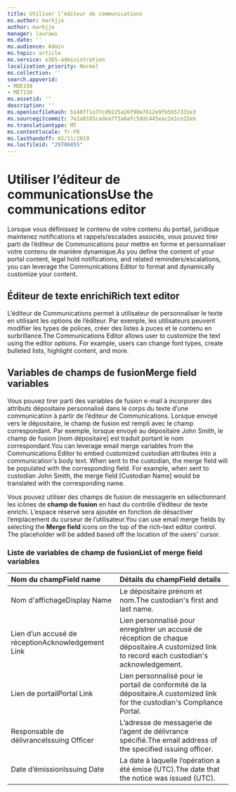 ```yaml
---
title: Utiliser l’éditeur de communications
ms.author: markjjo
author: markjjo
manager: laurawi
ms.date: ''
ms.audience: Admin
ms.topic: article
ms.service: o365-administration
localization_priority: Normal
ms.collection: ''
search.appverid:
- MOE150
- MET150
ms.assetid: ''
description: ''
ms.openlocfilehash: b148ff1a77cd9225a26f98e7612e9fb5b57331e3
ms.sourcegitcommit: 7e2a0185cadea7f3a6afc5ddc445eac2e1ce22eb
ms.translationtype: MT
ms.contentlocale: fr-FR
ms.lasthandoff: 02/11/2019
ms.locfileid: "29706055"
---
```

# <a name="use-the-communications-editor"></a><span data-ttu-id="1c726-102">Utiliser l’éditeur de communications</span><span class="sxs-lookup"><span data-stu-id="1c726-102">Use the communications editor</span></span>

<span data-ttu-id="1c726-103">Lorsque vous définissez le contenu de votre contenu du portail, juridique maintenez notifications et rappels/escalades associés, vous pouvez tirer parti de l’éditeur de Communications pour mettre en forme et personnaliser votre contenu de manière dynamique.</span><span class="sxs-lookup"><span data-stu-id="1c726-103">As you define the content of your portal content, legal hold notifications, and related reminders/escalations, you can leverage the Communications Editor to format and dynamically customize your content.</span></span>

## <a name="rich-text-editor"></a><span data-ttu-id="1c726-104">Éditeur de texte enrichi</span><span class="sxs-lookup"><span data-stu-id="1c726-104">Rich text editor</span></span> 

<span data-ttu-id="1c726-p101">L’éditeur de Communications permet à utilisateur de personnaliser le texte en utilisant les options de l’éditeur. Par exemple, les utilisateurs peuvent modifier les types de polices, créer des listes à puces et le contenu en surbrillance.</span><span class="sxs-lookup"><span data-stu-id="1c726-p101">The Communications Editor allows user to customize the text using the editor options. For example, users can change font types, create bulleted lists, highlight content, and more.</span></span> 

## <a name="merge-field-variables"></a><span data-ttu-id="1c726-107">Variables de champs de fusion</span><span class="sxs-lookup"><span data-stu-id="1c726-107">Merge field variables</span></span>

<span data-ttu-id="1c726-p102">Vous pouvez tirer parti des variables de fusion e-mail à incorporer des attributs dépositaire personnalisé dans le corps du texte d’une communication à partir de l’éditeur de Communications. Lorsque envoyé vers le dépositaire, le champ de fusion est rempli avec le champ correspondant. Par exemple, lorsque envoyé au dépositaire John Smith, le champ de fusion [nom dépositaire] est traduit portant le nom correspondant.</span><span class="sxs-lookup"><span data-stu-id="1c726-p102">You can leverage email merge variables from the Communications Editor to embed customized custodian attributes into a communication's body text. When sent to the custodian, the merge field will be populated with the corresponding field. For example, when sent to custodian John Smith, the merge field [Custodian Name] would be translated with the corresponding name.</span></span> 

<span data-ttu-id="1c726-p103">Vous pouvez utiliser des champs de fusion de messagerie en sélectionnant les icônes de **champ de fusion** en haut du contrôle d’éditeur de texte enrichi. L’espace réservé sera ajoutée en fonction de désactiver l’emplacement du curseur de l’utilisateur.</span><span class="sxs-lookup"><span data-stu-id="1c726-p103">You can use email merge fields by selecting the **Merge field** icons on the top of the rich-text editor control. The placeholder will be added based off the location of the users' cursor.</span></span> 

### <a name="list-of-merge-field-variables"></a><span data-ttu-id="1c726-113">Liste de variables de champ de fusion</span><span class="sxs-lookup"><span data-stu-id="1c726-113">List of merge field variables</span></span>

| <span data-ttu-id="1c726-114">Nom du champ</span><span class="sxs-lookup"><span data-stu-id="1c726-114">Field name</span></span>                  | <span data-ttu-id="1c726-115">Détails du champ</span><span class="sxs-lookup"><span data-stu-id="1c726-115">Field details</span></span> | 
| :------------------- | :------------------- |
| <span data-ttu-id="1c726-116">Nom d'affichage</span><span class="sxs-lookup"><span data-stu-id="1c726-116">Display Name</span></span>  | <span data-ttu-id="1c726-117">Le dépositaire prénom et nom.</span><span class="sxs-lookup"><span data-stu-id="1c726-117">The custodian's first and last name.</span></span> | 
| <span data-ttu-id="1c726-118">Lien d’un accusé de réception</span><span class="sxs-lookup"><span data-stu-id="1c726-118">Acknowledgement Link</span></span> | <span data-ttu-id="1c726-119">Lien personnalisé pour enregistrer un accusé de réception de chaque dépositaire.</span><span class="sxs-lookup"><span data-stu-id="1c726-119">A customized link to record each custodian's acknowledgement.</span></span>|                 |
| <span data-ttu-id="1c726-120">Lien de portail</span><span class="sxs-lookup"><span data-stu-id="1c726-120">Portal Link</span></span>     | <span data-ttu-id="1c726-121">Lien personnalisé pour le portail de conformité de la dépositaire.</span><span class="sxs-lookup"><span data-stu-id="1c726-121">A customized link for the custodian's Compliance Portal.</span></span>|                |
| <span data-ttu-id="1c726-122">Responsable de délivrance</span><span class="sxs-lookup"><span data-stu-id="1c726-122">Issuing Officer</span></span>                   | <span data-ttu-id="1c726-123">L’adresse de messagerie de l’agent de délivrance spécifié.</span><span class="sxs-lookup"><span data-stu-id="1c726-123">The email address of the specified issuing officer.</span></span>|                   |
| <span data-ttu-id="1c726-124">Date d’émission</span><span class="sxs-lookup"><span data-stu-id="1c726-124">Issuing Date</span></span>                   | <span data-ttu-id="1c726-125">La date à laquelle l’opération a été émise (UTC).</span><span class="sxs-lookup"><span data-stu-id="1c726-125">The date that the notice was issued (UTC).</span></span>              |